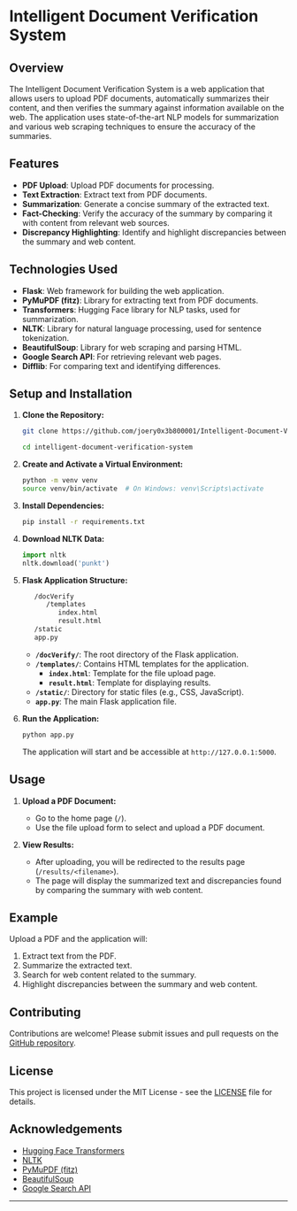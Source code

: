 # Intelligent Document Verification System

## Overview

The Intelligent Document Verification System is a web application that allows users to upload PDF documents, automatically summarizes their content, and then verifies the summary against information available on the web. The application uses state-of-the-art NLP models for summarization and various web scraping techniques to ensure the accuracy of the summaries.

## Features

- **PDF Upload**: Upload PDF documents for processing.
- **Text Extraction**: Extract text from PDF documents.
- **Summarization**: Generate a concise summary of the extracted text.
- **Fact-Checking**: Verify the accuracy of the summary by comparing it with content from relevant web sources.
- **Discrepancy Highlighting**: Identify and highlight discrepancies between the summary and web content.

## Technologies Used

- **Flask**: Web framework for building the web application.
- **PyMuPDF (fitz)**: Library for extracting text from PDF documents.
- **Transformers**: Hugging Face library for NLP tasks, used for summarization.
- **NLTK**: Library for natural language processing, used for sentence tokenization.
- **BeautifulSoup**: Library for web scraping and parsing HTML.
- **Google Search API**: For retrieving relevant web pages.
- **Difflib**: For comparing text and identifying differences.

## Setup and Installation

1. **Clone the Repository:**
   ```bash
   git clone https://github.com/joery0x3b800001/Intelligent-Document-Verification-System.git
   
   cd intelligent-document-verification-system
   ```

2. **Create and Activate a Virtual Environment:**
   ```bash
   python -m venv venv
   source venv/bin/activate  # On Windows: venv\Scripts\activate
   ```

3. **Install Dependencies:**
   ```bash
   pip install -r requirements.txt
   ```

4. **Download NLTK Data:**
   ```python
   import nltk
   nltk.download('punkt')
   ```

5. **Flask Application Structure:**

   ```bash
      /docVerify
         /templates
            index.html
            result.html
      /static
      app.py
   ```

   - **`/docVerify/`**: The root directory of the Flask application.
   - **`/templates/`**: Contains HTML templates for the application.
      - **`index.html`**: Template for the file upload page.
      - **`result.html`**: Template for displaying results.
   - **`/static/`**: Directory for static files (e.g., CSS, JavaScript).
   - **`app.py`**: The main Flask application file.



6. **Run the Application:**
   ```bash
   python app.py
   ```
   The application will start and be accessible at `http://127.0.0.1:5000`.


## Usage

1. **Upload a PDF Document:**
   - Go to the home page (`/`).
   - Use the file upload form to select and upload a PDF document.

2. **View Results:**
   - After uploading, you will be redirected to the results page (`/results/<filename>`).
   - The page will display the summarized text and discrepancies found by comparing the summary with web content.

## Example

Upload a PDF and the application will:
1. Extract text from the PDF.
2. Summarize the extracted text.
3. Search for web content related to the summary.
4. Highlight discrepancies between the summary and web content.

## Contributing

Contributions are welcome! Please submit issues and pull requests on the [GitHub repository](https://github.com/joery0x3b800001/Intelligent-Document-Verification-System.git).

## License

This project is licensed under the MIT License - see the [LICENSE](./LICENSE.md) file for details.

## Acknowledgements

- [Hugging Face Transformers](https://huggingface.co/transformers/)
- [NLTK](https://www.nltk.org/)
- [PyMuPDF (fitz)](https://pymupdf.readthedocs.io/)
- [BeautifulSoup](https://www.crummy.com/software/BeautifulSoup/)
- [Google Search API](https://pypi.org/project/googlesearch-python/)

---